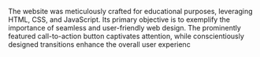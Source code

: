 The website was meticulously crafted for educational purposes,
leveraging HTML, CSS, and JavaScript. Its primary objective is to
exemplify the importance of seamless and user-friendly web design. The
prominently featured call-to-action button captivates attention, while
conscientiously designed transitions enhance the overall user
experienc
